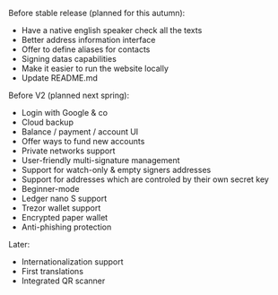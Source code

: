 Before stable release (planned for this autumn):
* Have a native english speaker check all the texts
* Better address information interface
* Offer to define aliases for contacts
* Signing datas capabilities
* Make it easier to run the website locally
* Update README.md

Before V2 (planned next spring):
* Login with Google & co
* Cloud backup
* Balance / payment / account UI
* Offer ways to fund new accounts
* Private networks support
* User-friendly multi-signature management
* Support for watch-only & empty signers addresses
* Support for addresses which are controled by their own secret key
* Beginner-mode
* Ledger nano S support
* Trezor wallet support
* Encrypted paper wallet
* Anti-phishing protection

Later:
* Internationalization support
* First translations
* Integrated QR scanner
